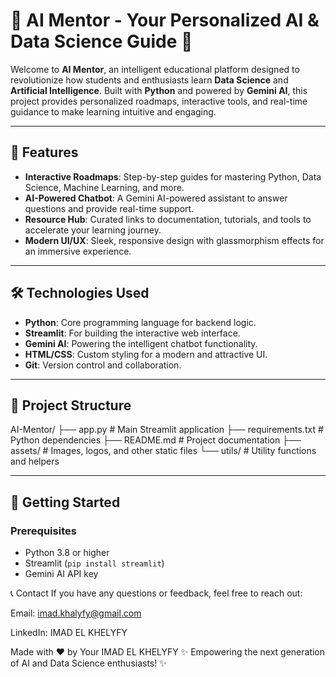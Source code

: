 # 🚀 AI Mentor - Your Personalized AI & Data Science Guide 🤖

Welcome to **AI Mentor**, an intelligent educational platform designed to revolutionize how students and enthusiasts learn **Data Science** and **Artificial Intelligence**. Built with **Python** and powered by **Gemini AI**, this project provides personalized roadmaps, interactive tools, and real-time guidance to make learning intuitive and engaging.

---

## 🌟 Features

- **Interactive Roadmaps**: Step-by-step guides for mastering Python, Data Science, Machine Learning, and more.
- **AI-Powered Chatbot**: A Gemini AI-powered assistant to answer questions and provide real-time support.
- **Resource Hub**: Curated links to documentation, tutorials, and tools to accelerate your learning journey.
- **Modern UI/UX**: Sleek, responsive design with glassmorphism effects for an immersive experience.

---

## 🛠️ Technologies Used

- **Python**: Core programming language for backend logic.
- **Streamlit**: For building the interactive web interface.
- **Gemini AI**: Powering the intelligent chatbot functionality.
- **HTML/CSS**: Custom styling for a modern and attractive UI.
- **Git**: Version control and collaboration.

---

## 📂 Project Structure
AI-Mentor/
├── app.py # Main Streamlit application
├── requirements.txt # Python dependencies
├── README.md # Project documentation
├── assets/ # Images, logos, and other static files
└── utils/ # Utility functions and helpers


---

## 🚀 Getting Started

### Prerequisites
- Python 3.8 or higher
- Streamlit (`pip install streamlit`)
- Gemini AI API key


📞 Contact
If you have any questions or feedback, feel free to reach out:

Email: imad.khalyfy@gmail.com

LinkedIn: IMAD EL KHELYFY

Made with ❤️ by Your IMAD EL KHELYFY 
✨ Empowering the next generation of AI and Data Science enthusiasts! ✨


